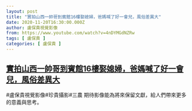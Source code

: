 ```yaml
---
layout: post
title: "實拍山西一帥哥到賓館16樓娶媳婦，爸媽喊了好一會兒，風俗差異大"
date: 2020-11-20T16:30:00.000Z
author: 盧保貴視覺影像
from: https://www.youtube.com/watch?v=4nDYMGdNZRw
tags: [ 盧保貴 ]
categories: [ 盧保貴 ]
---
```

<!--1605889800000-->
[實拍山西一帥哥到賓館16樓娶媳婦，爸媽喊了好一會兒，風俗差異大](https://www.youtube.com/watch?v=4nDYMGdNZRw)
------

<div>
#盧保貴視覺影像#珍貴攝影#三農 期待影像能為將來保留文獻，給人們帶來更多的意義與思考。
</div>
